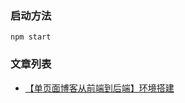 ### 启动方法
```
npm start
```

### 文章列表 

- [【单页面博客从前端到后端】环境搭建](https://github.com/whistleyz/full-stack-blog-doc/doc/【full-stack-blog】Environment.md)
